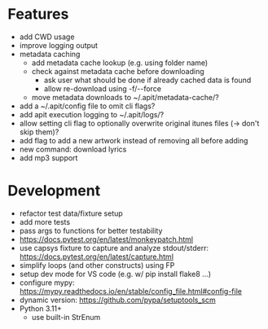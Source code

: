 # Features

- add CWD usage
- improve logging output
- metadata caching
  - add metadata cache lookup (e.g. using folder name)
  - check against metadata cache before downloading
    - ask user what should be done if already cached data is found
    - allow re-download using -f/--force
  - move metadata downloads to ~/.apit/metadata-cache/?
- add a ~/.apit/config file to omit cli flags?
- add apit execution logging to ~/.apit/logs/?
- allow setting cli flag to optionally overwrite original itunes files (-> don't skip them)?
- add flag to add a new artwork instead of removing all before adding
- new command: download lyrics
- add mp3 support


# Development

- refactor test data/fixture setup
- add more tests
- pass args to functions for better testability
- https://docs.pytest.org/en/latest/monkeypatch.html
- use capsys fixture to capture and analyze stdout/stderr: https://docs.pytest.org/en/latest/capture.html
- simplify loops (and other constructs) using FP
- setup dev mode for VS code (e.g. w/ pip install flake8 ...)
- configure mypy: https://mypy.readthedocs.io/en/stable/config_file.html#config-file
- dynamic version: https://github.com/pypa/setuptools_scm
- Python 3.11+
  - use built-in StrEnum
